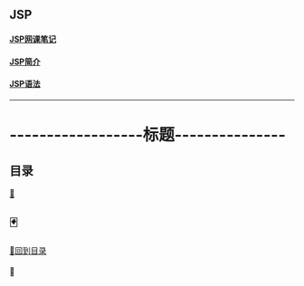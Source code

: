 ## JSP
#### <a href="JSP看网课笔记.md">JSP网课笔记</a>
#### <a href="JSP简介.md">JSP简介</a>
#### <a href="JSP语法.md">JSP语法</a>

-----------------------------------------------------------
# ------------------标题---------------
## 目录
<a href="">:dart:</a>

<p id="p1"></p>

## :black_joker:
<a href="#title">:flower_playing_cards:回到目录</a>
#### :memo:
